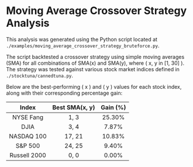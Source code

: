 # Moving Average Crossover Strategy Analysis

This analysis was generated using the Python script located at `./examples/moving_average_crossover_strategy_bruteforce.py`.

The script backtested a crossover strategy using simple moving averages (SMA) for all combinations of SMA(x) and SMA(y), where \( x, y in [1, 30] \). The strategy was tested against various stock market indices defined in `./stocktuna/cannedtuna.py`.

Below are the best-performing \( x \) and \( y \) values for each stock index, along with their corresponding percentage gain:

| **Index**         | **Best SMA(x, y)** | **Gain (%)** |
|:------------------:|:------------------:|:------------:|
| NYSE Fang         |        1, 3        |    25.30%    |
| DJIA              |        3, 4        |    7.87%     |
| NASDAQ 100        |       17, 21       |    10.83%    |
| S&P 500           |       24, 25       |    9.40%     |
| Russell 2000      |        0, 0        |    0.00%     |